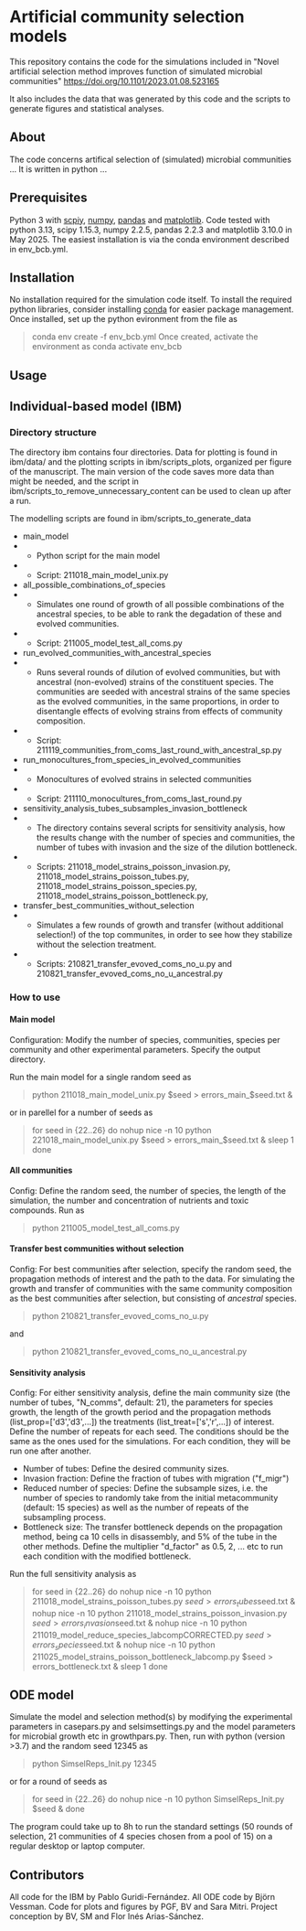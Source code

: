 # Artificial community selection models
This repository contains the code for the simulations included in "Novel artificial selection method improves function of simulated microbial communities" https://doi.org/10.1101/2023.01.08.523165

It also includes the data that was generated by this code and the scripts to generate figures and statistical analyses.

## About
The code concerns artifical selection of (simulated) microbial communities ... It is written in python ... 

## Prerequisites
Python 3 with [scpiy](https://scipy.github.io/devdocs/dev/), [numpy](https://numpy.org/doc/stable/reference/index.html), [pandas](https://pandas.pydata.org/docs/user_guide/index.html) and [matplotlib](https://matplotlib.org/). Code tested with python 3.13, scipy 1.15.3, numpy 2.2.5, pandas 2.2.3 and matplotlib 3.10.0 in May 2025. The easiest installation is via the conda environment described in env_bcb.yml.

## Installation
No installation required for the simulation code itself. To install the required python libraries, consider installing [conda](https://www.anaconda.com/docs/getting-started/miniconda/install) for easier package management. Once installed, set up the python evironment from the file as  
> conda env create -f env_bcb.yml
Once created, activate the environment as
> conda activate env_bcb

## Usage

## Individual-based model (IBM)
### Directory structure
The directory ibm contains four directories. Data for plotting is found in ibm/data/ and the plotting scripts in ibm/scripts_plots, organized per figure of the manuscript. The main version of the code saves more data than might be needed, and the script in ibm/scripts_to_remove_unnecessary_content can be used to clean up after a run.

The modelling scripts are found in ibm/scripts_to_generate_data
- main_model 
- - Python script for the main model
- - Script: 211018_main_model_unix.py
- all_possible_combinations_of_species
- - Simulates one round of growth of all possible combinations of the ancestral species, to be able to rank the degadation of these and evolved communities.
- - Script: 211005_model_test_all_coms.py
- run_evolved_communities_with_ancestral_species
- - Runs several rounds of dilution of evolved communities, but with ancestral (non-evolved) strains of the constituent species. The communities are seeded with ancestral strains of the same species as the evolved communities, in the same proportions, in order to disentangle effects of evolving strains from effects of community composition. 
- - Script: 211119_communities_from_coms_last_round_with_ancestral_sp.py
- run_monocultures_from_species_in_evolved_communities
- - Monocultures of evolved strains in selected communities
- - Script: 211110_monocultures_from_coms_last_round.py
- sensitivity_analysis_tubes_subsamples_invasion_bottleneck
- - The directory contains several scripts for sensitivity analysis, how the results change with the number of species and communities, the number of tubes with invasion and the size of the dilution bottleneck.
- - Scripts: 211018_model_strains_poisson_invasion.py, 211018_model_strains_poisson_tubes.py, 211018_model_strains_poisson_species.py, 211018_model_strains_poisson_bottleneck.py, 
- transfer_best_communities_without_selection
- - Simulates a few rounds of growth and transfer (without additional selection!) of the top communites, in order to see how they stabilize without the selection treatment.
- - Scripts: 210821_transfer_evoved_coms_no_u.py and 210821_transfer_evoved_coms_no_u_ancestral.py 

### How to use
#### Main model
Configuration:
Modify the number of species, communities, species per community and other experimental parameters. Specify the output directory.

Run the main model for a single random seed as 
> python 211018_main_model_unix.py $seed > errors_main_$seed.txt &

or in parellel for a number of seeds as 
> for seed in {22..26}
> do
>     nohup nice -n 10 python 221018_main_model_unix.py $seed > errors_main_$seed.txt &
>     sleep 1 
> done

#### All communities 
Config: Define the random seed, the number of species, the length of the simulation, the number and concentration of nutrients and toxic compounds. 
Run as
> python 211005_model_test_all_coms.py

#### Transfer best communities without selection
Config: For best communities after selection, specify the random seed, the propagation methods of interest and the path to the data. For simulating the growth and transfer of communities with the same community composition as the best communities after selection, but consisting of _ancestral_ species.
> python 210821_transfer_evoved_coms_no_u.py

and 
> python 210821_transfer_evoved_coms_no_u_ancestral.py


#### Sensitivity analysis 
Config: For either sensitivity analysis, define the main community size (the number of tubes, "N_comms", default: 21), the parameters for species growth, the length of the growth period and the propagation methods (list_prop=['d3','d3',...]) the treatments (list_treat=['s','r',...]) of interest. Define the number of repeats for each seed. The conditions should be the same as the ones used for the simulations. For each condition, they will be run one after another. 
- Number of tubes: Define the desired community sizes.
- Invasion fraction: Define the fraction of tubes with migration ("f_migr") 
- Reduced number of species: Define the subsample sizes, i.e. the number of species to randomly take from the initial metacommunity (default: 15 species) as well as the number of repeats of the subsampling process.
- Bottleneck size: The transfer bottleneck depends on the propagation method, being ca 10 cells in disassembly, and 5% of the tube in the other methods. Define the multiplier "d_factor" as 0.5, 2, ... etc to run each condition with the modified bottleneck. 

Run the full sensitivity analysis as
> for seed in {22..26}
> do
>     nohup nice -n 10 python 211018_model_strains_poisson_tubes.py $seed > errors_tubes$seed.txt &
>     nohup nice -n 10 python 211018_model_strains_poisson_invasion.py $seed > errors_invasion$seed.txt & 
>     nohup nice -n 10 python 211019_model_reduce_species_labcompCORRECTED.py $seed > errors_species$seed.txt & 
>     nohup nice -n 10 python 211025_model_strains_poisson_bottleneck_labcomp.py $seed > errors_bottleneck.txt &
>     sleep 1
> done



## ODE model
Simulate the model and selection method(s) by modifying the experimental parameters in casepars.py and selsimsettings.py and the model parameters for microbial growth etc in growthpars.py. Then, run with python (version >3.7) and the random seed 12345 as 
> python SimselReps_Init.py 12345

or for a round of seeds as 
> for seed in {22..26}
> do
>     nohup nice -n 10 python SimselReps_Init.py $seed &
> done

The program could take up to 8h to run the standard settings (50 rounds of selection, 21 communities of 4 species chosen from a pool of 15) on a regular desktop or laptop computer.

## Contributors
All code for the IBM by Pablo Guridi-Fernández. All ODE code by Björn Vessman. Code for plots and figures by PGF, BV and Sara Mitri. Project conception by BV, SM and Flor Inés Arias-Sánchez. 